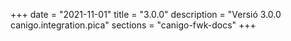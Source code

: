+++
date        = "2021-11-01"
title       = "3.0.0"
description = "Versió 3.0.0 canigo.integration.pica"
sections    = "canigo-fwk-docs"
+++